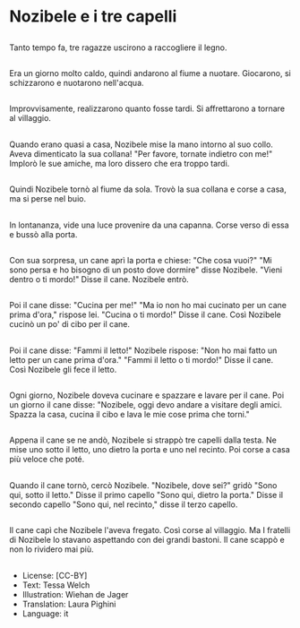 # Nozibele e i tre capelli

##
Tanto tempo fa, tre ragazze uscirono a raccogliere il legno.

##
Era un giorno molto caldo, quindi andarono al fiume a nuotare. Giocarono, si schizzarono e nuotarono nell'acqua.

##
Improvvisamente, realizzarono quanto fosse tardi. Si affrettarono a tornare al villaggio.

##
Quando erano quasi a casa, Nozibele mise la mano intorno al suo collo. Aveva dimenticato la sua collana! "Per favore, tornate indietro con me!" Implorò le sue amiche, ma loro dissero che era troppo tardi.

##
Quindi Nozibele tornò al fiume da sola. Trovò la sua collana e corse a casa, ma si perse nel buio.

##
In lontananza, vide una luce provenire da una capanna. Corse verso di essa e bussò alla porta.

##
Con sua sorpresa, un cane aprì la porta e chiese: "Che cosa vuoi?" "Mi sono persa e ho bisogno di un posto dove dormire" disse Nozibele. "Vieni dentro o ti mordo!" Disse il cane. Nozibele entrò.

##
Poi il cane disse: "Cucina per me!" "Ma io non ho mai cucinato per un cane prima d'ora," rispose lei. "Cucina o ti mordo!" Disse il cane. Così Nozibele cucinò un po' di cibo per il cane.

##
Poi il cane disse: "Fammi il letto!" Nozibele rispose: "Non ho mai fatto un letto per un cane prima d'ora." "Fammi il letto o ti mordo!" Disse il cane. Così Nozibele gli fece il letto.

##
Ogni giorno, Nozibele doveva cucinare e spazzare e lavare per il cane. Poi un giorno il cane disse: "Nozibele, oggi devo andare a visitare degli amici. Spazza la casa, cucina il cibo e lava le mie cose prima che torni."

##
Appena il cane se ne andò, Nozibele si strappò tre capelli dalla testa. Ne mise uno sotto il letto, uno dietro la porta e uno nel recinto. Poi corse a casa più veloce che poté.

##
Quando il cane tornò, cercò Nozibele. "Nozibele, dove sei?" gridò "Sono qui, sotto il letto." Disse il primo capello "Sono qui, dietro la porta." Disse il secondo capello "Sono qui, nel recinto," disse il terzo capello.

##
Il cane capì che Nozibele l'aveva fregato. Così corse al villaggio. Ma I fratelli di Nozibele lo stavano aspettando con dei grandi bastoni. Il cane scappò e non lo rividero mai più.

##
* License: [CC-BY]
* Text: Tessa Welch
* Illustration: Wiehan de Jager
* Translation: Laura Pighini
* Language: it
